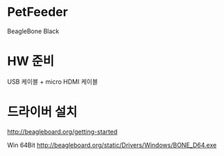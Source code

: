 # PetFeeder
BeagleBone Black


# HW 준비

USB 케이블 + micro HDMI 케이블 

# 드라이버 설치

http://beagleboard.org/getting-started

Win 64Bit
http://beagleboard.org/static/Drivers/Windows/BONE_D64.exe







